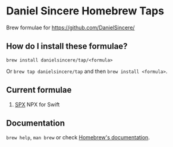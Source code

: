 # Daniel Sincere Homebrew Taps

Brew formulae for https://github.com/DanielSincere/

## How do I install these formulae?

`brew install danielsincere/tap/<formula>`

Or `brew tap danielsincere/tap` and then `brew install <formula>`.

## Current formulae

1. [SPX](https://github.com/danielsincere/SPX) NPX for Swift

## Documentation

`brew help`, `man brew` or check [Homebrew's documentation](https://docs.brew.sh).
